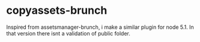  # copyassets-brunch
 Inspired from assetsmanager-brunch, i make a similar plugin for node 5.1.
 In that version there isnt a validation of public folder.
 
